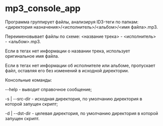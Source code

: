 # mp3_console_app
Программа группирует файлы, анализируя ID3-теги по папкам:
<директория назначения>/<исполнитель>/<альбом>/<имя файла>.mp3.

Переименовывает файлы по схеме:
<название трека> - <исполнитель> - <альбом>.mp3.

Если в тегах нет информации о названии трека, использует оригинальное имя файла.

Если в тегах нет информации об исполнителе или альбоме, пропускает файл,
оставляя его без изменений в исходной директории.

Консольные команды:

--help - выводит справочное сообщение;

-s | --src-dir - исходная директория, по умолчанию директория в которой запущен скрипт;

-d | --dst-dir - целевая директория, по умолчанию директория в которой запущен скрипт.
